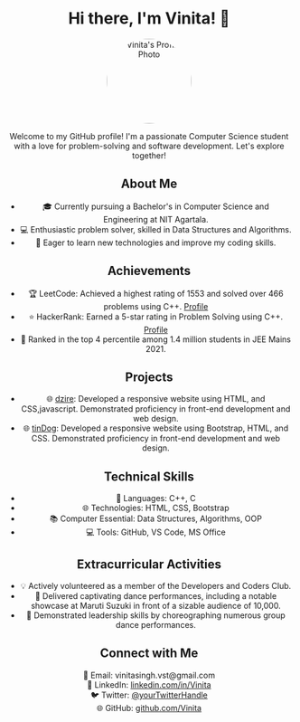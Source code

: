 
<h1 align="center">Hi there, I'm Vinita! 👋</h1>
<p align="center">
  <img src="https://www.cartoonbucket.com/wp-content/uploads/2015/05/Tom-Says-Have-A-Nice-Day-600x450.jpg" width="150" height="150" alt="Vinita's Profile Photo" style="border-radius: 50%;">
</p>

			

<p align="center">
  Welcome to my GitHub profile! I'm a passionate Computer Science student with a love for problem-solving and software development. Let's explore together!
</p>



<div align="center">
  <h2>About Me</h2>
  <ul>
    <li>🎓 Currently pursuing a Bachelor's in Computer Science and Engineering at NIT Agartala.</li>
    <li>💻 Enthusiastic problem solver, skilled in Data Structures and Algorithms.</li>
    <li>🚀 Eager to learn new technologies and improve my coding skills.</li>
  </ul>
</div>


<div align="center">
  <h2>Achievements</h2>
  <ul>
    <li>🏆 LeetCode: Achieved a highest rating of 1553 and solved over 466 problems using C++. <a href="https://leetcode.com/Lostone_/">Profile</a></li>
    <li>⭐ HackerRank: Earned a 5-star rating in Problem Solving using C++. <a href="https://www.hackerrank.com/vinitasingh_vst">Profile</a></li>
    <li>🥇 Ranked in the top 4 percentile among 1.4 million students in JEE Mains 2021.</li>
  </ul>
</div>


<div align="center">
  <h2>Projects</h2>
  <ul>
	  <li>🌐 <a href="https://d-some.github.io/dzire/">dzire</a>: Developed a responsive website using HTML, and CSS,javascript. Demonstrated proficiency in front-end development and web design.</li>
    <li>🌐 <a href="Project Link">tinDog</a>: Developed a responsive website using Bootstrap, HTML, and CSS. Demonstrated proficiency in front-end development and web design.</li>
  </ul>
</div>

<div align="center">
  <h2>Technical Skills</h2>
  <ul>
    <li>💬 Languages: C++, C</li>
    <li>🌐 Technologies: HTML, CSS, Bootstrap</li>
    <li>📚 Computer Essential: Data Structures, Algorithms, OOP</li>
    <li>💻 Tools: GitHub, VS Code, MS Office</li>
  </ul>
</div>

<div align="center">
  <h2>Extracurricular Activities</h2>
  <ul>
    <li>💡 Actively volunteered as a member of the Developers and Coders Club.</li>
    <li>💃 Delivered captivating dance performances, including a notable showcase at Maruti Suzuki in front of a sizable audience of 10,000.</li>
    <li>🎵 Demonstrated leadership skills by choreographing numerous group dance performances.</li>
  </ul>
</div>


<div align="center">
  <h2>Connect with Me</h2>
  <p>
    📧 Email: vinitasingh.vst@gmail.com<br>
    💼 LinkedIn: <a href="https://www.linkedin.com/in/Vinita/">linkedin.com/in/Vinita</a><br>
    🐦 Twitter: <a href="https://twitter.com/yourTwitterHandle">@yourTwitterHandle</a><br>
    🌐 GitHub: <a href="https://github.com/Vinita">github.com/Vinita</a>
  </p>
</div>
